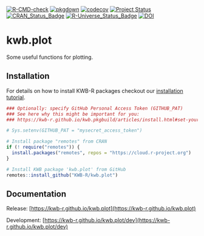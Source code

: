 [![R-CMD-check](https://github.com/KWB-R/kwb.plot/workflows/R-CMD-check/badge.svg)](https://github.com/KWB-R/kwb.plot/actions?query=workflow%3AR-CMD-check)
[![pkgdown](https://github.com/KWB-R/kwb.plot/workflows/pkgdown/badge.svg)](https://github.com/KWB-R/kwb.plot/actions?query=workflow%3Apkgdown)
[![codecov](https://codecov.io/github/KWB-R/kwb.plot/branch/main/graphs/badge.svg)](https://codecov.io/github/KWB-R/kwb.plot)
[![Project Status](https://img.shields.io/badge/lifecycle-experimental-orange.svg)](https://www.tidyverse.org/lifecycle/#experimental)
[![CRAN_Status_Badge](https://www.r-pkg.org/badges/version/kwb.plot)]()
[![R-Universe_Status_Badge](https://kwb-r.r-universe.dev/badges/kwb.plot)](https://kwb-r.r-universe.dev/)
[![DOI](https://zenodo.org/badge/doi/10.5281/zenodo.3611499.svg)](https://doi.org/10.5281/zenodo.3611499)

# kwb.plot

Some useful functions for plotting.

## Installation

For details on how to install KWB-R packages checkout our [installation tutorial](https://kwb-r.github.io/kwb.pkgbuild/articles/install.html).

```r
### Optionally: specify GitHub Personal Access Token (GITHUB_PAT)
### See here why this might be important for you:
### https://kwb-r.github.io/kwb.pkgbuild/articles/install.html#set-your-github_pat

# Sys.setenv(GITHUB_PAT = "mysecret_access_token")

# Install package "remotes" from CRAN
if (! require("remotes")) {
  install.packages("remotes", repos = "https://cloud.r-project.org")
}

# Install KWB package 'kwb.plot' from GitHub
remotes::install_github("KWB-R/kwb.plot")
```

## Documentation

Release: [https://kwb-r.github.io/kwb.plot](https://kwb-r.github.io/kwb.plot)

Development: [https://kwb-r.github.io/kwb.plot/dev](https://kwb-r.github.io/kwb.plot/dev)
